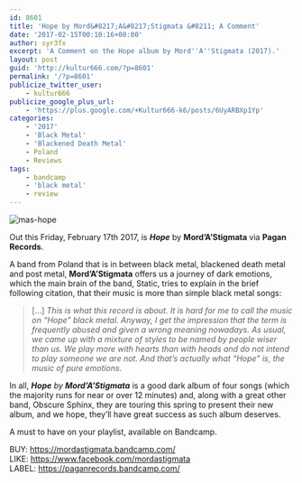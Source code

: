 ```yaml
---
id: 8601
title: 'Hope by Mord&#8217;A&#8217;Stigmata &#8211; A Comment'
date: '2017-02-15T00:10:16+00:00'
author: syr3fx
excerpt: 'A Comment on the Hope album by Mord''A''Stigmata (2017).'
layout: post
guid: 'http://kultur666.com/?p=8601'
permalink: '/?p=8601'
publicize_twitter_user:
    - kultur666
publicize_google_plus_url:
    - 'https://plus.google.com/+Kultur666-k6/posts/6UyARBXp1Yp'
categories:
    - '2017'
    - 'Black Metal'
    - 'Blackened Death Metal'
    - Poland
    - Reviews
tags:
    - bandcamp
    - 'black metal'
    - review
---
```


![mas-hope](http://localhost:8080/wp-content/uploads/2017/02/mas-hope.jpg?w=680)

Out this Friday, February 17th 2017, is ***Hope*** by **Mord’A’Stigmata** via **Pagan Records**.

A band from Poland that is in between black metal, blackened death metal and post metal, **Mord’A’Stigmata** offers us a journey of dark emotions, which the main brain of the band, Static, tries to explain in the brief following citation, that their music is more than simple black metal songs:

> \[…\] *This is what this record is about. It is hard for me to call the music on “Hope” black metal. Anyway, I get the impression that the term is frequently abused and given a wrong meaning nowadays. As usual, we came up with a mixture of styles to be named by people wiser than us. We play more with hearts than with heads and do not intend to play someone we are not. And that’s actually what “Hope” is, the music of pure emotions*.

In all, ***Hope** by **Mord’A’Stigmata*** is a good dark album of four songs (which the majority runs for near or over 12 minutes) and, along with a great other band, Obscure Sphinx, they are touring this spring to present their new album, and we hope, they’ll have great success as such album deserves.

A must to have on your playlist, available on Bandcamp.

BUY: <https://mordastigmata.bandcamp.com/>  
LIKE: <https://www.facebook.com/mordastigmata>  
LABEL: <https://paganrecords.bandcamp.com/>
